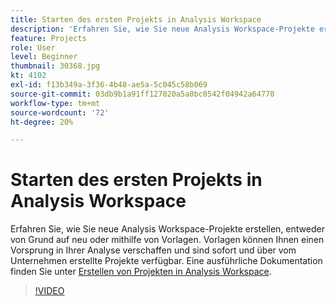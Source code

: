 ```yaml
---
title: Starten des ersten Projekts in Analysis Workspace
description: 'Erfahren Sie, wie Sie neue Analysis Workspace-Projekte erstellen: von Grund auf neu oder mithilfe von Vorlagen.'
feature: Projects
role: User
level: Beginner
thumbnail: 30368.jpg
kt: 4102
exl-id: f13b349a-3f36-4b48-ae5a-5c045c58b069
source-git-commit: 03db9b1a91ff127020a5a0bc0542f04942a64770
workflow-type: tm+mt
source-wordcount: '72'
ht-degree: 20%

---
```


# Starten des ersten Projekts in Analysis Workspace

Erfahren Sie, wie Sie neue Analysis Workspace-Projekte erstellen, entweder von Grund auf neu oder mithilfe von Vorlagen. Vorlagen können Ihnen einen Vorsprung in Ihrer Analyse verschaffen und sind sofort und über vom Unternehmen erstellte Projekte verfügbar. Eine ausführliche Dokumentation finden Sie unter [Erstellen von Projekten in Analysis Workspace](https://experienceleague.adobe.com/en/docs/analytics/analyze/analysis-workspace/build-workspace-project/create-projects).

>[!VIDEO](https://video.tv.adobe.com/v/30368/?quality=12&learn=on)
